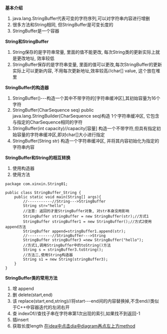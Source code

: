 **基本介绍**
1. java.lang.StringBuffer代表可变的字符序列,可以对字符串内容进行增删
2. 很多方法和String相同, 但StringBuffer是可变长度的
3. StringBuffer是一个容器

**String和StringBuffer**
1. String保存的是字符串常量, 里面的值不能更改, 每次String类的更新实际上就是更改地址, 效率较低
2. StringBuffer保存的是字符串变量, 里面的值可以更改,每次StringBuffer的更新实际上可以更新内容, 不用每次更新地址,效率较高//char[] value, 这个放在堆里

**StringBuffer的构造器**
1. StringBuffer()---构造一个其中不带字符的[字符串缓冲区],其初始容量为16个字符
2. StringBuffer(CharSequence seq)
		public java.lang.StringBuilder(CharSequence seq)构造
	1个字符串缓冲区, 它包含与指定的CharSequence相同的字符
3. StringBuffer(int capacity)//capacity[容量]
	 构造一个不带字符,但具有指定初始容量的字符串缓冲区,即对char[]大小进行指定
4. StringBuffer(String str)
	 构造一个字符串缓冲区, 并将其内容初始化为指定的字符串内容

**StringBuffer和String的相互转换**
1. 使用构造器
2. 使用方法
```
package com.xinxin.String01;  
  
public class StringBuffer_String {  
    public static void main(String[] args){  
        //-----------//String--->StringBuffer  
        String str="hello";  
        //注意: 返回的才是StringBuffer对象, 对str本身没用影响  
        StringBuffer stringBuffer = new StringBuffer(str);//方式1  
        StringBuffer stringBuffer1 = new StringBuffer();//方式2使用append方法  
        StringBuffer append=stringBuffer1.append(str);  
        //-----------//StringBuffer--->String  
        StringBuffer stringBuffer3 =new StringBuffer("hello");  
        //方式1,调用StringBuffer中的toString()方法  
        String s = stringBuffer3.toString();  
        //方法二,使用String构造器  
        String s1 = new String(stringBuffer3);  
    }  
}
```

**StringBuffer类的常用方法**
1. 增 append
2. 删 delete(start,end)
3. 该 replace(start,end,string)//将start---end间的内容替换掉,不含end//类似于C++中容器迭代的左闭右开
4. 查 indexOf//查找子串在字符串第1次出现的索引,如果找不到返回-1
5. 插insert
6. 获取长度length
[在idea中点击dia中diagram再点左上方method](IDE)